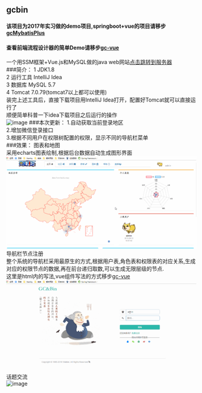## gcbin
#### 该项目为2017年实习做的demo项目,springboot+vue的项目请移步[gcMybatisPlus](https://github.com/waldonUB/gcMybatisPlus) <br/>
#### 查看前端流程设计器的简单Demo请移步[gc-vue](https://github.com/waldonUB/gc-vue)<br/>
一个用SSM框架+Vue.js和MySQL做的java web网站[点击跳转到服务器](http://47.106.190.36:8080/gcbin/) <br/>
###简介：
1 JDK1.8 <br>
2 运行工具 IntelliJ Idea <br>
3 数据库 MySQL 5.7 <br>
4 Tomcat 7.0.79(tomcat7以上都可以使用) <br>
装完上述工具后，直接下载项目用IntelliJ Idea打开，配置好Tomcat就可以直接运行了<br/>
顺便简单科普一下idea下载项目之后运行的操作<br/>
![image](https://github.com/qq852727515/imageSave/blob/master/petsCT_img/operate.gif)
###本次更新：
1.自动获取当前登录地区<br/>
2.增加微信登录接口<br/>
3.根据不同用户在权限树配置的权限，显示不同的导航栏菜单<br/>
###效果：
图表和地图<br/>
采用echarts图表绘制,根据后台数据自动生成图形界面<br/>
![image](https://github.com/qq852727515/imageSave/blob/master/petsCT_img/index.gif)
导航栏节点注册<br/>
整个系统的导航栏采用最原生的方式,根据用户表,角色表和权限表的对应关系,生成对应的权限节点的数据,再在前台递归取数,可以生成无限层级的节点. <br/>
这里是html内的写法,vue组件写法的方式移步[gc-vue](https://github.com/waldonUB/gc-vue) <br/>
![image](https://github.com/qq852727515/imageSave/blob/master/petsCT_img/tree.gif)
话题交流<br/>
![image](https://github.com/qq852727515/imageSave/blob/master/petsCT_img/community.gif)



